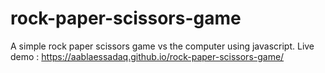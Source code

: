 # rock-paper-scissors-game
A simple rock paper scissors game vs the computer using javascript.
Live demo : https://aablaessadaq.github.io/rock-paper-scissors-game/
